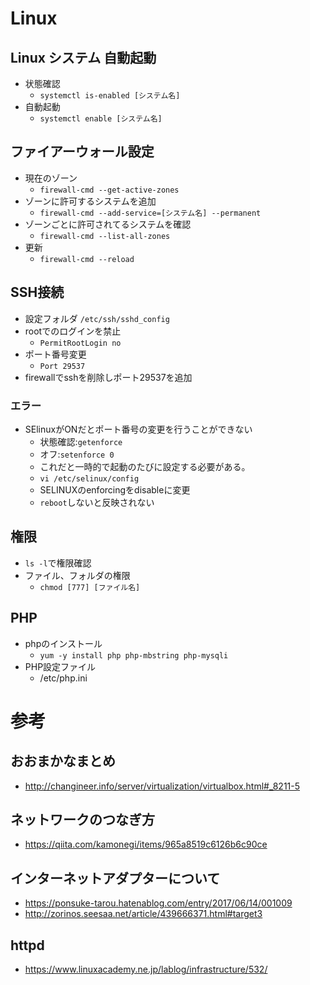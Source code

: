 # Linux
## Linux システム 自動起動
- 状態確認
  - `systemctl is-enabled [システム名]`
- 自動起動
  - `systemctl enable [システム名]`

## ファイアーウォール設定
- 現在のゾーン
  - `firewall-cmd --get-active-zones`
- ゾーンに許可するシステムを追加
  - `firewall-cmd --add-service=[システム名] --permanent`
- ゾーンごとに許可されてるシステムを確認
  - `firewall-cmd --list-all-zones`
- 更新
  - `firewall-cmd --reload`

## SSH接続
- 設定フォルダ `/etc/ssh/sshd_config`
- rootでのログインを禁止
  - `PermitRootLogin no`
- ポート番号変更
  - `Port 29537`
- firewallでsshを削除しポート29537を追加
 
### エラー
- SElinuxがONだとポート番号の変更を行うことができない
  - 状態確認:`getenforce`
  - オフ:`setenforce 0`
  - これだと一時的で起動のたびに設定する必要がある。
  - `vi /etc/selinux/config`
  - SELINUXのenforcingをdisableに変更
  - `reboot`しないと反映されない

## 権限
- `ls -l`で権限確認
- ファイル、フォルダの権限
  - `chmod [777] [ファイル名]`

## PHP
- phpのインストール
  - `yum -y install php php-mbstring php-mysqli`
- PHP設定ファイル
  - /etc/php.ini

# 参考

## おおまかなまとめ
- http://changineer.info/server/virtualization/virtualbox.html#_8211-5

## ネットワークのつなぎ方
- https://qiita.com/kamonegi/items/965a8519c6126b6c90ce

## インターネットアダプターについて
- https://ponsuke-tarou.hatenablog.com/entry/2017/06/14/001009
- http://zorinos.seesaa.net/article/439666371.html#target3

## httpd
- https://www.linuxacademy.ne.jp/lablog/infrastructure/532/
